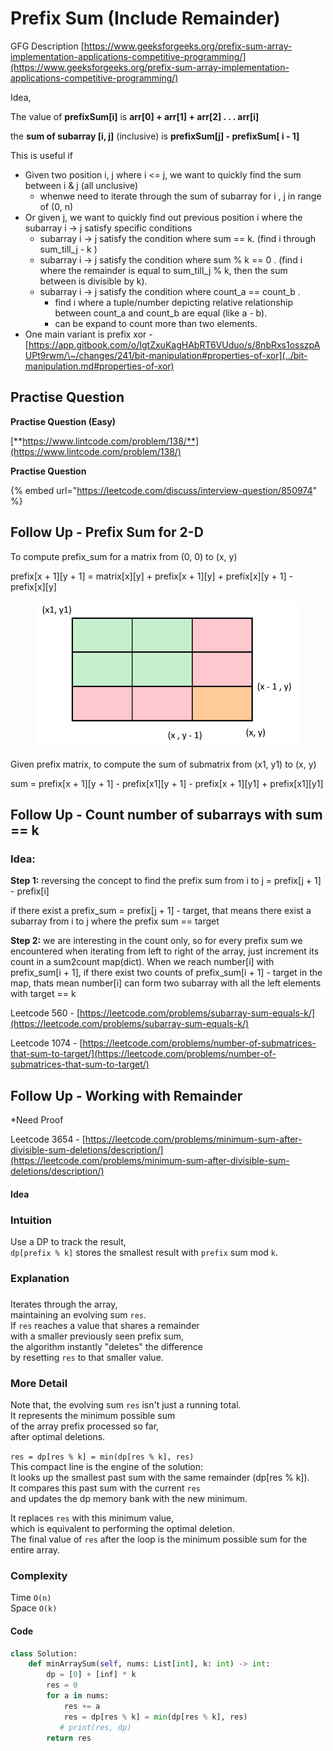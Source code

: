 # Prefix Sum (Include Remainder)

GFG Description [https://www.geeksforgeeks.org/prefix-sum-array-implementation-applications-competitive-programming/](https://www.geeksforgeeks.org/prefix-sum-array-implementation-applications-competitive-programming/)

Idea,&#x20;

The value of **prefixSum\[i]** is **arr\[0] + arr\[1] + arr\[2] . . . arr\[i]**

the **sum of subarray \[i, j]** (inclusive) is **prefixSum\[j] - prefixSum\[ i - 1]**

This is useful if&#x20;

* Given two position i, j  where i <= j, we want to quickly find the sum between i & j (all unclusive)
  * whenwe need to iterate through the sum of subarray for i , j in range of (0, n)
* Or given j, we want to quickly find out previous position i where the subarray i -> j satisfy specific conditions
  * subarray i -> j satisfy the condition where sum == k. (find i through sum\_till\_j - k )
  * subarray i -> j satisfy the condition where sum % k == 0 . (find i where the remainder is equal to sum\_till\_j % k, then the sum between is divisible by k).&#x20;
  * subarray i -> j satisfy the condition where count\_a == count\_b .&#x20;
    * find i where a tuple/number depicting relative relationship between count\_a and count\_b are equal (like a - b).&#x20;
    * can be expand to count more than two elements.&#x20;
* One main variant is prefix xor - [https://app.gitbook.com/o/IgtZxuKagHAbRT6VUduo/s/8nbRxs1osszpAUPt9rwm/\~/changes/241/bit-manipulation#properties-of-xor](../bit-manipulation.md#properties-of-xor)

## Practise Question

**Practise Question (Easy)**

[**https://www.lintcode.com/problem/138/**](https://www.lintcode.com/problem/138/)

**Practise Question**&#x20;

{% embed url="https://leetcode.com/discuss/interview-question/850974" %}

## Follow Up - Prefix Sum for 2-D

To compute prefix\_sum for a matrix from (0, 0) to (x, y)

prefix\[x + 1]\[y + 1] = matrix\[x]\[y] + prefix\[x + 1]\[y] + prefix\[x]\[y + 1] - prefix\[x]\[y]

<figure><img src="../.gitbook/assets/image.png" alt=""><figcaption></figcaption></figure>

Given prefix matrix, to compute the sum of submatrix from (x1, y1) to (x, y)

sum = prefix\[x + 1]\[y + 1] - prefix\[x1]\[y + 1] - prefix\[x + 1]\[y1] + prefix\[x1]\[y1]

## Follow Up - Count number of subarrays with sum == k

### Idea:

**Step 1:** reversing the concept to find the prefix sum from i to j = prefix\[j + 1] - prefix\[i]

if there exist a prefix\_sum = prefix\[j + 1] - target, that means there exist a subarray from i to j where the prefix sum == target

**Step 2:** we are interesting in the count only, so for every prefix sum we encountered when iterating from left to right of the array, just increment its count in a sum2count map(dict). When we reach number\[i] with prefix\_sum\[i + 1], if there exist two counts of prefix\_sum\[i + 1] - target in the map, thats mean number\[i] can form two subarray with all the left elements with target == k

Leetcode 560 - [https://leetcode.com/problems/subarray-sum-equals-k/](https://leetcode.com/problems/subarray-sum-equals-k/)

Leetcode 1074 - [https://leetcode.com/problems/number-of-submatrices-that-sum-to-target/](https://leetcode.com/problems/number-of-submatrices-that-sum-to-target/)



## Follow Up - Working with Remainder

\*Need Proof

Leetcode 3654 - [https://leetcode.com/problems/minimum-sum-after-divisible-sum-deletions/description/](https://leetcode.com/problems/minimum-sum-after-divisible-sum-deletions/description/)

#### Idea

### **Intuition** <a href="#intuition" id="intuition"></a>

Use a DP to track the result,\
`dp[prefix % k]` stores the smallest result with `prefix` sum mod `k`.

### **Explanation** <a href="#explanation" id="explanation"></a>

###

Iterates through the array,\
maintaining an evolving sum `res`.\
If `res` reaches a value that shares a remainder\
with a smaller previously seen prefix sum,\
the algorithm instantly "deletes" the difference\
by resetting `res` to that smaller value.

### **More Detail** <a href="#more-detail" id="more-detail"></a>

Note that, the evolving sum `res` isn't just a running total.\
It represents the minimum possible sum\
of the array prefix processed so far,\
after optimal deletions.

`res = dp[res % k] = min(dp[res % k], res)`\
This compact line is the engine of the solution:\
It looks up the smallest past sum with the same remainder (dp\[res % k]).\
It compares this past sum with the current `res`\
and updates the dp memory bank with the new minimum.

It replaces `res` with this minimum value,\
which is equivalent to performing the optimal deletion.\
The final value of `res` after the loop is the minimum possible sum for the entire array.

### **Complexity** <a href="#complexity" id="complexity"></a>

Time `O(n)`\
Space `O(k)`

#### Code

```python
class Solution:
    def minArraySum(self, nums: List[int], k: int) -> int:
        dp = [0] + [inf] * k
        res = 0
        for a in nums:
            res += a
            res = dp[res % k] = min(dp[res % k], res)
           # print(res, dp)
        return res

```

